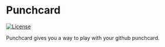 # Punchcard

[![License][license-image]][license-url]

Punchcard gives you a way to play with your github punchcard.

[license-url]: https://github.com/0xfoo/punchcard/blob/master/LICENSE
[license-image]: https://img.shields.io/badge/license-MIT-blue.svg?style=flat

